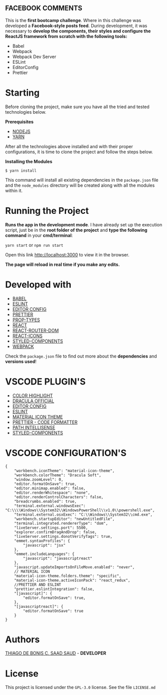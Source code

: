 ## FACEBOOK COMMENTS

This is the **first bootcamp challenge**. Where in this challenge was developed a **Facebook-style posts feed**. During development, it was necessary to **develop the components, their styles and configure the ReactJS framework from scratch with the following tools:**

-   Babel
-   Webpack
-   Webpack Dev Server
-   ESLint
-   EditorConfig
-   Prettier

# Starting

Before cloning the project, make sure you have all the tried and tested technologies below.

**Prerequisites**

-   [NODEJS](https://nodejs.org/en/)
-   [YARN](https://yarnpkg.com/pt-BR/)

After all the technologies above installed and with their proper configurations, it is time to clone the project and follow the steps below.

**Installing the Modules**

```
$ yarn install
```

This command will install all existing dependencies in the `package.json` file and the `node_modules` directory will be created along with all the modules within it.

# Running the Project

**Runs the app in the development mode**. I have already set up the execution script, just be in the **root folder of the project** and **type the following command** in your **cmd/terminal**:

`yarn start`
or
`npm run start`

Open this link [http://localhost:3000](http://localhost:3000) to view it in the browser.

**The page will reload in real time if you make any edits.**

# Developed with

-   [BABEL](https://babeljs.io/)
-   [ESLINT](https://eslint.org/)
-   [EDITOR CONFIG](https://editorconfig.org/)
-   [PRETTIER](https://prettier.io/)
-   [PROP-TYPES](https://www.npmjs.com/package/prop-types)
-   [REACT](https://reactjs.org/)
-   [REACT-ROUTER-DOM](https://www.npmjs.com/package/react-router-dom)
-   [REACT-ICONS](https://react-icons.netlify.com/#/)
-   [STYLED-COMPONENTS](https://www.styled-components.com/docs)
-   [WEBPACK](https://webpack.js.org/)

Check the `package.json` file to find out more about the **dependencies** and **versions used**!

# VSCODE PLUGIN'S

-   [COLOR HIGHLIGHT](https://marketplace.visualstudio.com/items?itemName=naumovs.color-highlight)
-   [DRACULA OFFICIAL](https://marketplace.visualstudio.com/items?itemName=dracula-theme.theme-dracula)
-   [EDITOR CONFIG](https://marketplace.visualstudio.com/items?itemName=EditorConfig.EditorConfig)
-   [ESLINT](https://marketplace.visualstudio.com/items?itemName=dbaeumer.vscode-eslint)
-   [MATERIAL ICON THEME](https://marketplace.visualstudio.com/items?itemName=PKief.material-icon-theme)
-   [PRETTIER - CODE FORMATTER](https://marketplace.visualstudio.com/items?itemName=esbenp.prettier-vscode)
-   [PATH INTELLISENSE](https://marketplace.visualstudio.com/items?itemName=christian-kohler.path-intellisense)
-   [STYLED-COMPONENTS](https://marketplace.visualstudio.com/items?itemName=jpoissonnier.vscode-styled-components)

# VSCODE CONFIGURATION'S

```
{
    "workbench.iconTheme": "material-icon-theme",
    "workbench.colorTheme": "Dracula Soft",
    "window.zoomLevel": 0,
    "editor.formatOnSave": true,
    "editor.minimap.enabled": false,
    "editor.renderWhitespace": "none",
    "editor.renderControlCharacters": false,
    "breadcrumbs.enabled": true,
    "terminal.external.windowsExec": "C:\\\\Windows\\System32\\WindowsPowerShell\\v1.0\\powershell.exe",
    "terminal.external.osxExec": "C:\\Windows\\System32\\cmd.exe",
    "workbench.startupEditor": "newUntitledFile",
    "terminal.integrated.rendererType": "dom",
    "liveServer.settings.port": 5500,
    "explorer.confirmDragAndDrop": false,
    "liveServer.settings.donotVerifyTags": true,
    "emmet.syntaxProfiles": {
        "javascript": "jsx"
    },
    "emmet.includeLanguages": {
        "javascript": "javascriptreact"
    },
    "javascript.updateImportsOnFileMove.enabled": "never",
    // MATERIAL ICON
    "material-icon-theme.folders.theme": "specific",
    "material-icon-theme.activeIconPack": "react_redux",
    //PRETTIER AND ESLINT
    "prettier.eslintIntegration": false,
    "[javascript]": {
        "editor.formatOnSave": true,
    },
    "[javascriptreact]": {
        "editor.formatOnSave": true
    }
}
```

# Authors

[THIAGO DE BONIS C. SAAD SAUD](https://www.linkedin.com/in/thiagodebonisoficial/) - **DEVELOPER**

# License

This project is licensed under the `GPL-3.0` license. See the file `LICENSE.md`

